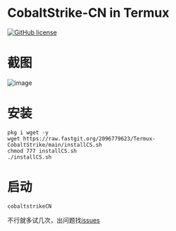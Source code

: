 # CobaltStrike-CN in Termux



[![GitHub license](https://img.shields.io/badge/license-MIT-brightgreen)](https://github.com/2096779623/termux-CobaltStrike/blob/main/LICENSE) 


# 截图

![image](https://user-images.githubusercontent.com/57583560/160282276-abd1e2a7-e438-444b-840d-c9b878b7c505.png)


# 安装




`pkg i wget -y`  
`wget https://raw.fastgit.org/2096779623/Termux-CobaltStrike/main/installCS.sh`  
`chmod 777 installCS.sh`  
`./installCS.sh`  



# 启动    




`cobaltstrikeCN`

不行就多试几次，出问题找[issues](https://github.com/UtermuxBlog/Termux-CobaltStrike/issues)

